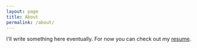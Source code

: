 ```yaml
---
layout: page
title: About
permalink: /about/
---
```


I'll write something here eventually. For now you can check out my [resume](/resume.pdf).
